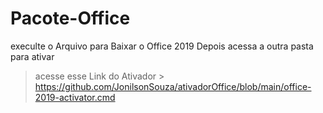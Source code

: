 # Pacote-Office
execulte o Arquivo para Baixar o Office 2019
Depois acessa a outra pasta para ativar

> acesse esse Link do Ativador  > https://github.com/JonilsonSouza/ativadorOffice/blob/main/office-2019-activator.cmd
